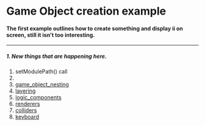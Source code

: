 # Game Object creation example

#### The first example outlines how to create something and display ii on screen, still it isn't too interesting.

************

##### 1. New things that are happening here.
  1. setModulePath() call 
  2. 
  3. [game_object_nesting](./game_object_nesting)
  4. [layering](./layering)
  5. [logic_components](./logic_components)
  6. [renderers](./renderers)
  7. [colliders](./colliders)
  8. [keyboard](./keyboard)
  

